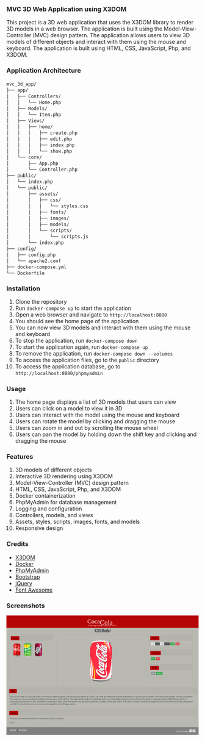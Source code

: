 ### MVC 3D Web Application using X3DOM

This project is a 3D web application that uses the X3DOM library to render 3D models in a web browser. The application
is built using the Model-View-Controller (MVC) design pattern. The application allows users to view 3D models of
different objects and interact with them using the mouse and keyboard. The application is built using HTML, CSS,
JavaScript, Php, and X3DOM.

### Application Architecture

```
mvc_3d_app/
├── app/
│   ├── Controllers/
│   │   └── Home.php
│   ├── Models/
│   │   └── Item.php
│   ├── Views/
│   │   ├── home/
│   │   │   ├── create.php
│   │   │   ├── edit.php
│   │   │   ├── index.php
│   │   │   └── show.php
│   └── core/
│       ├── App.php
│       └── Controller.php
├── public/
│   └── index.php
│   └── public/
│       ├── assets/
│       │   ├── css/
│       │   │   └── styles.css
│       │   ├── fonts/
│       │   ├── images/
│       │   ├── models/
│       │   └── scripts/
│       │       └── scripts.js
│       └── index.php
├── config/
│   ├── config.php
│   └── apache2.conf
├── docker-compose.yml
└── Dockerfile
```

### Installation

1. Clone the repository
2. Run `docker-compose up` to start the application
3. Open a web browser and navigate to `http://localhost:8080`
4. You should see the home page of the application
5. You can now view 3D models and interact with them using the mouse and keyboard
6. To stop the application, run `docker-compose down`
7. To start the application again, run `docker-compose up`
8. To remove the application, run `docker-compose down --volumes`
9. To access the application files, go to the `public` directory
10. To access the application database, go to `http://localhost:8080/phpmyadmin`

### Usage

1. The home page displays a list of 3D models that users can view
2. Users can click on a model to view it in 3D
3. Users can interact with the model using the mouse and keyboard
4. Users can rotate the model by clicking and dragging the mouse
5. Users can zoom in and out by scrolling the mouse wheel
6. Users can pan the model by holding down the shift key and clicking and dragging the mouse

### Features

1. 3D models of different objects
2. Interactive 3D rendering using X3DOM
3. Model-View-Controller (MVC) design pattern
4. HTML, CSS, JavaScript, Php, and X3DOM
5. Docker containerization
6. PhpMyAdmin for database management
7. Logging and configuration
8. Controllers, models, and views
9. Assets, styles, scripts, images, fonts, and models
10. Responsive design

### Credits

- [X3DOM](https://www.x3dom.org/)
- [Docker](https://www.docker.com/)
- [PhpMyAdmin](https://www.phpmyadmin.net/)
- [Bootstrap](https://getbootstrap.com/)
- [jQuery](https://jquery.com/)
- [Font Awesome](https://fontawesome.com/)

### Screenshots

![Home Page](screenshots/home.png)